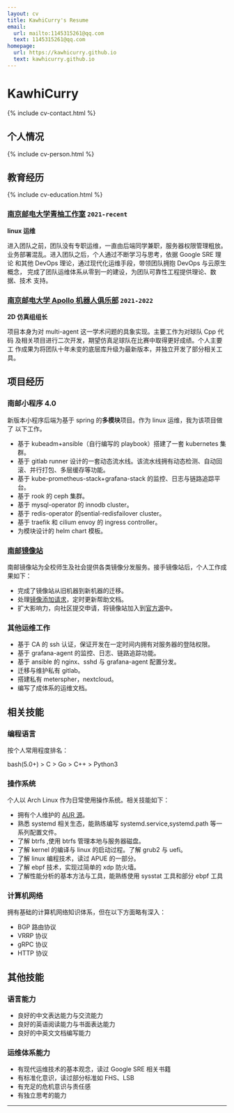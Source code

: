 ```yaml
---
layout: cv
title: KawhiCurry's Resume
email:
  url: mailto:1145315261@qq.com
  text: 1145315261@qq.com
homepage:
  url: https://kawhicurry.github.io
  text: kawhicurry.github.io
---
```


# KawhiCurry

{% include cv-contact.html %}

## 个人情况

{% include cv-person.html %}

## 教育经历

{% include cv-education.html %}

### [**南京邮电大学青柚工作室**](https://qingyou.njupt.edu.cn) `2021-recent`

**linux 运维**

进入团队之前，团队没有专职运维，一直由后端同学兼职，服务器权限管理粗放。
业务部署混乱。进入团队之后，个人通过不断学习与思考，依据 Google SRE 理论
和其他 DevOps 理论，通过现代化运维手段，带领团队拥抱 DevOps 与云原生概念，
完成了团队运维体系从零到一的建设，为团队可靠性工程提供理论、数据、技术
支持。

### [**南京邮电大学 Apollo 机器人俱乐部**](https://github.com/Apollo2d/) `2021-2022`

**2D 仿真组组长**

项目本身为对 multi-agent 这一学术问题的具象实现。主要工作为对球队 Cpp 代码
及相关项目进行二次开发，期望仿真足球队在比赛中取得更好成绩。个人主要工
作成果为将团队十年未变的底层库升级为最新版本，并独立开发了部分相关工具。

## 项目经历

### 南邮小程序 4.0

新版本小程序后端为基于 spring 的**多模块**项目。作为 linux 运维，我为该项目做了
以下工作。

- 基于 kubeadm+ansible（自行编写的 playbook）搭建了一套 kubernetes 集群。
- 基于 gitlab runner 设计的一套动态流水线。该流水线拥有动态检测、自动回滚、并行打包、多层缓存等功能。
- 基于 kube-prometheus-stack+grafana-stack 的监控、日志与链路追踪平台。
- 基于 rook 的 ceph 集群。
- 基于 mysql-operator 的 innodb cluster。
- 基于 redis-operator 的sential-redisfailover cluster。
- 基于 traefik 和 cilium envoy 的 ingress controller。
- 为模块设计的 helm chart 模板。

### [南邮镜像站](https://mirrors.njupt.edu.cn)

南邮镜像站为全校师生及社会提供各类镜像分发服务。接手镜像站后，个人工作成果如下：

- 完成了镜像站从旧机器到新机器的迁移。
- 处理[镜像添加请求](https://github.com/NJUPT-Mirrors-Group/issues/issues?q=is%3Aissue+is%3Aclosed)，定时更新帮助文档。
- 扩大影响力，向社区提交申请，将镜像站加入到[官方源](https://archlinux.org/mirrors/njupt.edu.cn/)中。

### 其他运维工作

- 基于 CA 的 ssh 认证，保证开发在一定时间内拥有对服务器的登陆权限。
- 基于 grafana-agent 的监控、日志、链路追踪功能。
- 基于 ansible 的 nginx、sshd 与 grafana-agent 配置分发。
- 迁移与维护私有 gitlab。
- 搭建私有 meterspher，nextcloud。
- 编写了成体系的运维文档。

## 相关技能

### 编程语言

按个人常用程度排名：

bash(5.0+) > C > Go > C++ > Python3

### 操作系统

个人以 Arch Linux 作为日常使用操作系统。相关技能如下：

- 拥有个人维护的 [AUR 源](https://aur.archlinux.org/packages?O=0&SeB=m&K=kawhicurry&outdated=&SB=m&SO=d&PP=50&submit=Go)。
- 熟悉 systemd 相关生态，能熟练编写 systemd.service,systemd.path 等一系列配置文件。
- 了解 btrfs ,使用 btrfs 管理本地与服务器磁盘。
- 了解 kernel 的编译与 linux 的启动过程。了解 grub2 与 uefi。
- 了解 linux 编程技术，读过 APUE 的一部分。
- 了解 ebpf 技术，实现过简单的 xdp 防火墙。
- 了解性能分析的基本方法与工具，能熟练使用 sysstat 工具和部分 ebpf 工具

### 计算机网络

拥有基础的计算机网络知识体系，但在以下方面略有深入：

- BGP 路由协议
- VRRP 协议
- gRPC 协议
- HTTP 协议

## 其他技能

### 语言能力

- 良好的中文表达能力与交流能力
- 良好的英语阅读能力与书面表达能力
- 良好的中英文文档编写能力

### 运维体系能力

- 有现代运维技术的基本观念，读过 Google SRE 相关书籍
- 有标准化意识，读过部分标准如 FHS、LSB
- 有充足的危机意识与责任感
- 有独立思考的能力

---
